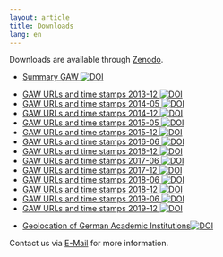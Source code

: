 ```yaml
---
layout: article
title: Downloads
lang: en
---
```


Downloads are available through [Zenodo](https://zenodo.org/communities/regio).
<ul>
<li> <a href="https://doi.org/10.5281/zenodo.3843507">Summary GAW <img src="https://zenodo.org/badge/DOI/10.5281/zenodo.3843507.svg" alt="DOI"></a> </li>
</ul>

<ul>
<li> <a href="https://doi.org/10.5281/zenodo.3826695">GAW URLs and time stamps 2013-12 <img src="https://zenodo.org/badge/DOI/10.5281/zenodo.3826695.svg" alt="DOI"></a></li>
<li> <a href="https://doi.org/10.5281/zenodo.3843296">GAW URLs and time stamps 2014-05 <img src="https://zenodo.org/badge/DOI/10.5281/zenodo.3843296.svg" alt="DOI"></a></li>
<li> <a href="https://doi.org/10.5281/zenodo.3843288">GAW URLs and time stamps 2014-12 <img src="https://zenodo.org/badge/DOI/10.5281/zenodo.3843288.svg" alt="DOI"></a></li>
<li> <a href="https://doi.org/10.5281/zenodo.3843267">GAW URLs and time stamps 2015-05 <img src="https://zenodo.org/badge/DOI/10.5281/zenodo.3843267.svg" alt="DOI"></a></li>
<li> <a href="https://doi.org/10.5281/zenodo.3843255">GAW URLs and time stamps 2015-12 <img src="https://zenodo.org/badge/DOI/10.5281/zenodo.3843255.svg" alt="DOI"></a></li>
<li> <a href="https://doi.org/10.5281/zenodo.3843104">GAW URLs and time stamps 2016-06 <img src="https://zenodo.org/badge/DOI/10.5281/zenodo.3843104.svg" alt="DOI"></a></li>
<li> <a href="https://doi.org/10.5281/zenodo.3843022">GAW URLs and time stamps 2016-12 <img src="https://zenodo.org/badge/DOI/10.5281/zenodo.3843022.svg" alt="DOI"></a></li>
<li> <a href="https://doi.org/10.5281/zenodo.3842939">GAW URLs and time stamps 2017-06 <img src="https://zenodo.org/badge/DOI/10.5281/zenodo.3842939.svg" alt="DOI"></a></li>
<li> <a href="https://doi.org/10.5281/zenodo.3842878">GAW URLs and time stamps 2017-12 <img src="https://zenodo.org/badge/DOI/10.5281/zenodo.3842878.svg" alt="DOI"></a></li>
<li> <a href="https://doi.org/10.5281/zenodo.3835877">GAW URLs and time stamps 2018-06 <img src="https://zenodo.org/badge/DOI/10.5281/zenodo.3835877.svg" alt="DOI"></a></li>
<li> <a href="https://doi.org/10.5281/zenodo.3835833">GAW URLs and time stamps 2018-12 <img src="https://zenodo.org/badge/DOI/10.5281/zenodo.3835833.svg" alt="DOI"></a></li>
<li> <a href="https://doi.org/10.5281/zenodo.3835796">GAW URLs and time stamps 2019-06 <img src="https://zenodo.org/badge/DOI/10.5281/zenodo.3835796.svg" alt="DOI"></a></li>
<li> <a href="https://doi.org/10.5281/zenodo.3835535">GAW URLs and time stamps 2019-12 <img src="https://zenodo.org/badge/DOI/10.5281/zenodo.3835535.svg" alt="DOI"></a></li>
</ul>

<ul>
<li><a href="https://doi.org/10.5281/zenodo.3795574">Geolocation of German Academic Institutions<img src="https://zenodo.org/badge/DOI/10.5281/zenodo.3795574.svg" alt="DOI"></a>
</li></ul>



Contact us via <a href="mailto:robert.jaeschke@hu-berlin.de?subject=feedback">E-Mail</a> for more information.
